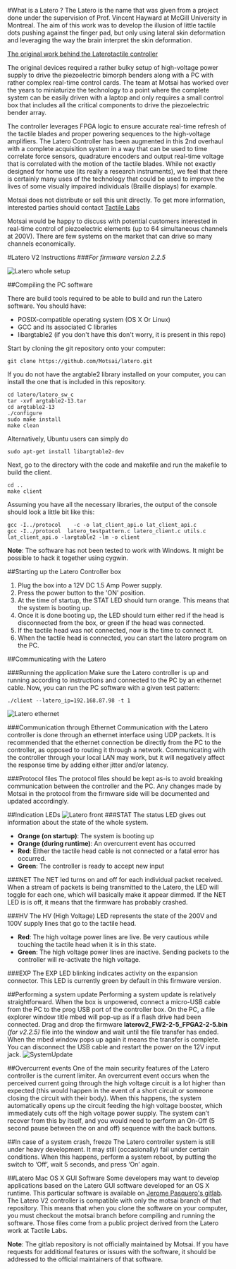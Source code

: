 #What is a Latero ?
The Latero is the name that was given from a project done under the supervision of Prof. Vincent Hayward at McGill University in Montreal.  The aim of this work was to develop the illusion of little tactile dots pushing against the finger pad, but only using lateral skin deformation and leveraging the way the brain interpret the skin deformation.

[The original work behind the Laterotactile controller](http://www.cim.mcgill.ca/~haptic/laterotactile/index.php)

The original devices required a rather bulky setup of high-voltage power supply to drive the piezoelectric bimorph benders along with a PC with rather complex real-time control cards.  The team at Motsai has worked over the years to miniaturize the technology to a point where the complete system can be easily driven with a laptop and only requires a small control box that includes all the critical components to drive the piezoelectric bender array.

The controller leverages FPGA logic to ensure accurate real-time refresh of the tactile blades and proper powering sequences to the high-voltage amplifiers.  The Latero Controller has been augmented in this 2nd overhaul with a complete acquisition system in a way that can be used to time correlate force sensors, quadrature encoders and output real-time voltage that is correlated with the motion of the tactile blades.  While not exactly designed for home use (its really a research instruments), we feel that there is certainly many uses of the technology that could be used to improve the lives of some visually impaired individuals (Braille displays) for example.

Motsai does not distribute or sell this unit directly.  To get more information, interested parties should contact [Tactile Labs](http://www.tactilelabs.com)

Motsai would be happy to discuss with potential customers interested in real-time control of piezoelectric elements (up to 64 simultaneous channels at 200V).  There are few systems on the market that can drive so many channels economically. 

#Latero V2 Instructions
###*For firmware version 2.2.5*

![Latero whole setup](http://i.imgur.com/I7360KQ.jpg)

<!-- ##Getting started with the Latero -->
##Compiling the PC software

There are build tools required to be able to build and run the Latero software. You should have:
+ POSIX-compatible operating system (OS X Or Linux)
+ GCC and its associated C libraries
+ libargtable2 (if you don't have this don't worry, it is present in this repo)

Start by cloning the git repository onto your computer:
```
git clone https://github.com/Motsai/latero.git
```

If you do not have the argtable2 library installed on your computer, you can install the one that is included in this repository. 
```
cd latero/latero_sw_c
tar -xvf argtable2-13.tar
cd argtable2-13
./configure
sudo make install
make clean
```
Alternatively, Ubuntu users can simply do 
```
sudo apt-get install libargtable2-dev
```

Next, go to the directory with the code and makefile and run the makefile to build the client.
```
cd ..
make client
```
Assuming you have all the necessary libraries, the output of the console should look a little bit like this:
```
gcc -I../protocol    -c -o lat_client_api.o lat_client_api.c
gcc -I../protocol  latero_testpattern.c latero_client.c utils.c lat_client_api.o -largtable2 -lm -o client
```

**Note**: The software has not been tested to work with Windows. It might be possible to hack it together using cygwin.

##Starting up the Latero Controller box
1. Plug the box into a 12V DC 1.5 Amp Power supply.
2. Press the power button to the 'ON' position.
3. At the time of startup, the STAT LED should turn orange. This means that the system is booting up. 
4. Once it is done booting up, the LED should turn either red if the head is disconnected from the box, or green if the head was connected.
5. If the tactile head was not connected, now is the time to connect it.
6. When the tactile head is connected, you can start the latero program on the PC.

##Communicating with the Latero

###Running the application
Make sure the Latero controller is up and running according to instructions and connected to the PC by an ethernet cable. Now, you can run the PC software with a given test pattern:
```
./client --latero_ip=192.168.87.98 -t 1
```

![Latero ethernet](http://i.imgur.com/Q8nIJVd.jpg)

###Communication through Ethernet
Communication with the Latero controller is done through an ethernet interface using UDP packets. It is recommended that the ethernet connection be directly from the PC to the controller, as opposed to routing it through a network. Communicating with the controller through your local LAN may work, but it will negatively affect the response time by adding either jitter and/or latency.

###Protocol files
The protocol files should be kept as-is to avoid breaking communication between the controller and the PC. Any changes made by Motsai in the protocol from the firmware side will be documented and updated accordingly.

##Indication LEDs
![Latero front](http://i.imgur.com/5UgTBS7.jpg)
###STAT
The status LED gives out information about the state of the whole system. 
* **Orange (on startup)**: The system is booting up
* **Orange (during runtime)**: An overcurrent event has occurred
* **Red**: Either the tactile head cable is not connected or a fatal error has occurred.
* **Green**: The controller is ready to accept new input 

###NET
The NET led turns on and off for each individual packet received. When a stream of packets is being transmitted to the Latero, the LED will toggle for each one, which will basically make it appear dimmed. If the NET LED is is off, it means that the firmware has probably crashed.

###HV
The HV (High Voltage) LED represents the state of the 200V and 100V supply lines that go to the tactile head.
* **Red**: The high voltage power lines are live. Be very cautious while touching the tactile head when it is in this state.
* **Green**: The high voltage power lines are inactive. Sending packets to the controller will re-activate the high voltage.

###EXP
The EXP LED blinking indicates activity on the expansion connector. This LED is currently green by default in this firmware version.

##Performing a system update
Performing a system update is relatively straightforward. When the box is unpowered, connect a micro-USB cable from the PC to the prog USB port of the controller box. On the PC, a file explorer window title mbed will pop-up as if a flash drive had been connected. Drag and drop the firmware **laterov2_FW2-2-5_FPGA2-2-5.bin** *(for v2.2.5)* file into the window and wait until the file transfer has ended. When the mbed window pops up again it means the transfer is complete. You can disconnect the USB cable and restart the power on the 12V input jack.
![SystemUpdate](http://i.imgur.com/TyVFInp.png)

##Overcurrent events
One of the main security features of the Latero controller is the current limiter. An overcurrent event occurs when the perceived current going through the high voltage circuit is a lot higher than expected (this would happen in the event of a short circuit or someone closing the circuit with their body). When this happens, the system automatically opens up the circuit feeding the high voltage booster, which immediately cuts off the high voltage power supply. The system can’t recover from this by itself, and you would need to perform an On-Off (5 second pause between the on and off) sequence with the back buttons.

##In case of a system crash, freeze
The Latero controller system is still under heavy development. It may still (occasionally) fail under certain conditions. When this happens, perform a system reboot, by putting the switch to ‘Off’, wait 5 seconds, and press ‘On’ again.

##Latero Mac OS X GUI Software
Some developers may want to develop applications based on the Latero GUI software developed for an OS X runtime. This particular software is available on [Jerome Pasquero's gitlab](https://gitlab.com/u/jerome.pasquero). The Latero V2 controller is compatible with only the motsai branch of that repository. This means that when you clone the software on your computer, you must checkout the motsai branch before compiling and running the software. Those files come from a public project derived from the Latero work at Tactile Labs.

**Note**: The gitlab repository is not officially maintained by Motsai. If you have requests for additional features or issues with the software, it should be addressed to the official maintainers of that software.

